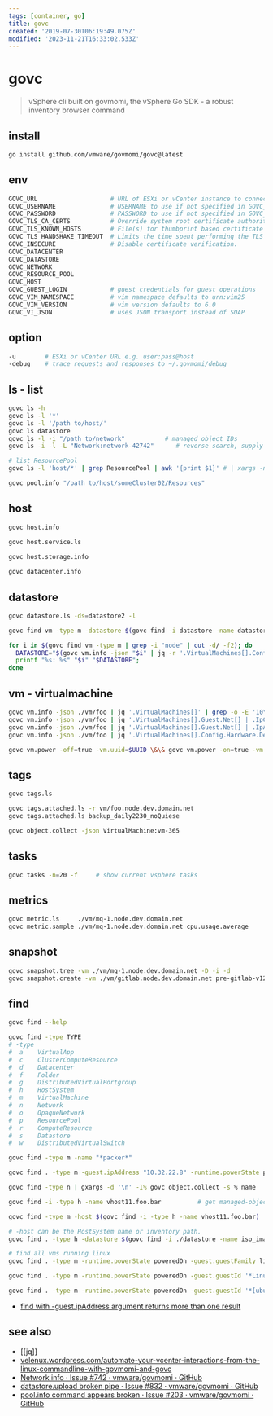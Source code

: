 ```yaml
---
tags: [container, go]
title: govc
created: '2019-07-30T06:19:49.075Z'
modified: '2023-11-21T16:33:02.533Z'
---
```


# govc

> vSphere cli built on govmomi, the vSphere Go SDK - a robust inventory browser command

## install

```sh
go install github.com/vmware/govmomi/govc@latest
```

## env

```sh
GOVC_URL                    # URL of ESXi or vCenter instance to connect to user:pass@host
GOVC_USERNAME               # USERNAME to use if not specified in GOVC_URL
GOVC_PASSWORD               # PASSWORD to use if not specified in GOVC_URL
GOVC_TLS_CA_CERTS           # Override system root certificate authorities
GOVC_TLS_KNOWN_HOSTS        # File(s) for thumbprint based certificate verification
GOVC_TLS_HANDSHAKE_TIMEOUT  # Limits the time spent performing the TLS handshake
GOVC_INSECURE               # Disable certificate verification.
GOVC_DATACENTER
GOVC_DATASTORE
GOVC_NETWORK
GOVC_RESOURCE_POOL
GOVC_HOST
GOVC_GUEST_LOGIN            # guest credentials for guest operations
GOVC_VIM_NAMESPACE          # vim namespace defaults to urn:vim25
GOVC_VIM_VERSION            # vim version defaults to 6.0
GOVC_VI_JSON                # uses JSON transport instead of SOAP
```

## option

```sh
-u        # ESXi or vCenter URL e.g. user:pass@host
-debug    # trace requests and responses to ~/.govmomi/debug
```

## ls - list

```sh
govc ls -h
govc ls -l '*'
govc ls -l '/path to/host/'
govc ls datastore
govc ls -l -i "/path to/network"           # managed object IDs
govc ls -i -l -L "Network:network-42742"      # reverse search, supply the -L switch

# list ResourcePool 
govc ls -l 'host/*' | grep ResourcePool | awk '{print $1}' # | xargs -n1 -t govc pool.info

govc pool.info "/path to/host/someCluster02/Resources"
```

## host

```sh
govc host.info

govc host.service.ls

govc host.storage.info
 
govc datacenter.info                              
```

## datastore

```sh
govc datastore.ls -ds=datastore2 -l

govc find vm -type m -datastore $(govc find -i datastore -name datastore3)

for i in $(govc find vm -type m | grep -i "node" | cut -d/ -f2); do
  DATASTORE="$(govc vm.info -json "$i" | jq -r '.VirtualMachines[].Config.Hardware.Device[] | select(.DeviceInfo.Label=="CD/DVD drive 1" ) | .Backing.FileName')";
  printf "%s: %s" "$i" "$DATASTORE";
done
```

## vm - virtualmachine

```sh
govc vm.info -json ./vm/foo | jq '.VirtualMachines[]' | grep -o -E '10\.32\.[0-9]{1,3}\.[0-9]{1,3}';
govc vm.info -json ./vm/foo | jq '.VirtualMachines[].Guest.Net[] | .IpConfig | .IpAddress'
govc vm.info -json ./vm/foo | jq '.VirtualMachines[].Guest.Net[] | .IpAddress[0]'   # find vm and its ip
govc vm.info -json ./vm/foo | jq '.VirtualMachines[].Config.Hardware.Device[] | select(.Key== 2000) | .CapacityInBytes';

govc vm.power -off=true -vm.uuid=$UUID \&\& govc vm.power -on=true -vm.uuid=$UUID;  # restart vm
```

## tags

```sh
govc tags.ls

govc tags.attached.ls -r vm/foo.node.dev.domain.net
govc tags.attached.ls backup_daily2230_noQuiese

govc object.collect -json VirtualMachine:vm-365
```

## tasks

```sh
govc tasks -n=20 -f     # show current vsphere tasks
```

## metrics

```sh
govc metric.ls     ./vm/mq-1.node.dev.domain.net
govc metric.sample ./vm/mq-1.node.dev.domain.net cpu.usage.average
```

## snapshot

```sh
govc snapshot.tree -vm ./vm/mq-1.node.dev.domain.net -D -i -d
govc snapshot.create -vm ./vm/gitlab.node.dev.domain.net pre-gitlab-v12-upgrade
```

## find

```sh
govc find --help

govc find -type TYPE
# -type 
#  a    VirtualApp
#  c    ClusterComputeResource
#  d    Datacenter
#  f    Folder
#  g    DistributedVirtualPortgroup
#  h    HostSystem
#  m    VirtualMachine
#  n    Network
#  o    OpaqueNetwork
#  p    ResourcePool
#  r    ComputeResource
#  s    Datastore
#  w    DistributedVirtualSwitch

govc find -type m -name "*packer*"                                                # find vms which contain packer

govc find . -type m -guest.ipAddress "10.32.22.8" -runtime.powerState poweredOn   # find host by IP

govc find -type n | gxargs -d '\n' -I% govc object.collect -s % name              # find all network and get object-names

govc find -i -type h -name vhost11.foo.bar          # get managed-object-reference: "HostSystem:host-29240"

govc find -type m -host $(govc find -i -type h -name vhost11.foo.bar)

# -host can be the HostSystem name or inventory path.   
govc find . -type h -datastore $(govc find -i ./datastore -name iso_images)         # find hosts that have the datastore mounted using

# find all vms running linux
govc find . -type m -runtime.powerState poweredOn -guest.guestFamily linuxGuest

govc find . -type m -runtime.powerState poweredOn -guest.guestId '*Linux*'

govc find . -type m -runtime.powerState poweredOn -guest.guestId '*[ubuntu][Linux]*'
```

- [find with -guest.ipAddress argument returns more than one result](https://github.com/vmware/govmomi/issues/1089)

## see also

- [[jq]]
- [velenux.wordpress.com/automate-your-vcenter-interactions-from-the-linux-commandline-with-govmomi-and-govc](https://velenux.wordpress.com/2016/09/19/automate-your-vcenter-interactions-from-the-linux-commandline-with-govmomi-and-govc/)
- [Network info · Issue #742 · vmware/govmomi · GitHub](https://github.com/vmware/govmomi/issues/742)
- [datastore.upload broken pipe · Issue #832 · vmware/govmomi · GitHub](https://github.com/vmware/govmomi/issues/832)
- [pool.info command appears broken · Issue #203 · vmware/govmomi · GitHub](https://github.com/vmware/govmomi/issues/203#issuecomment-70699130)
